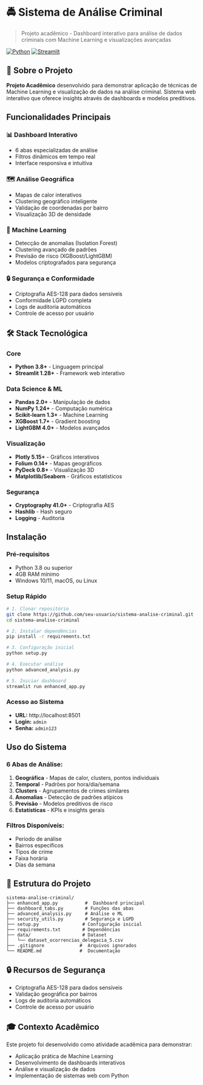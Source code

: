 # 🚔 Sistema de Análise Criminal

> Projeto acadêmico - Dashboard interativo para análise de dados criminais com Machine Learning e visualizações avançadas

[![Python](https://img.shields.io/badge/Python-3.8+-blue.svg)](https://python.org)
[![Streamlit](https://img.shields.io/badge/Streamlit-1.28+-red.svg)](https://streamlit.io)

## 🎯 Sobre o Projeto

**Projeto Acadêmico** desenvolvido para demonstrar aplicação de técnicas de Machine Learning e visualização de dados na análise criminal. Sistema web interativo que oferece insights através de dashboards e modelos preditivos.

## Funcionalidades Principais

### 📊 **Dashboard Interativo**
- 6 abas especializadas de análise
- Filtros dinâmicos em tempo real
- Interface responsiva e intuitiva

### 🗺️ **Análise Geográfica**
- Mapas de calor interativos
- Clustering geográfico inteligente
- Validação de coordenadas por bairro
- Visualização 3D de densidade

### 🤖 **Machine Learning**
- Detecção de anomalias (Isolation Forest)
- Clustering avançado de padrões
- Previsão de risco (XGBoost/LightGBM)
- Modelos criptografados para segurança

### 🔒 **Segurança e Conformidade**
- Criptografia AES-128 para dados sensíveis
- Conformidade LGPD completa
- Logs de auditoria automáticos
- Controle de acesso por usuário

## 🛠️ Stack Tecnológica

### **Core**
- **Python 3.8+** - Linguagem principal
- **Streamlit 1.28+** - Framework web interativo

### **Data Science & ML**
- **Pandas 2.0+** - Manipulação de dados
- **NumPy 1.24+** - Computação numérica
- **Scikit-learn 1.3+** - Machine Learning
- **XGBoost 1.7+** - Gradient boosting
- **LightGBM 4.0+** - Modelos avançados

### **Visualização**
- **Plotly 5.15+** - Gráficos interativos
- **Folium 0.14+** - Mapas geográficos
- **PyDeck 0.8+** - Visualização 3D
- **Matplotlib/Seaborn** - Gráficos estatísticos

### **Segurança**
- **Cryptography 41.0+** - Criptografia AES
- **Hashlib** - Hash seguro
- **Logging** - Auditoria

## Instalação

### **Pré-requisitos**
- Python 3.8 ou superior
- 4GB RAM mínimo
- Windows 10/11, macOS, ou Linux

### **Setup Rápido**
```bash
# 1. Clonar repositório
git clone https://github.com/seu-usuario/sistema-analise-criminal.git
cd sistema-analise-criminal

# 2. Instalar dependências
pip install -r requirements.txt

# 3. Configuração inicial
python setup.py

# 4. Executar análise
python advanced_analysis.py

# 5. Iniciar dashboard
streamlit run enhanced_app.py
```

### **Acesso ao Sistema**
- **URL:** http://localhost:8501
- **Login:** `admin`
- **Senha:** `admin123`

## Uso do Sistema

### **6 Abas de Análise:**

1. **Geográfica** - Mapas de calor, clusters, pontos individuais
2. **Temporal** - Padrões por hora/dia/semana
3. **Clusters** - Agrupamentos de crimes similares
4. **Anomalias** - Detecção de padrões atípicos
5. **Previsão** - Modelos preditivos de risco
6. **Estatísticas** - KPIs e insights gerais

### **Filtros Disponíveis:**
-  Período de análise
-  Bairros específicos
-  Tipos de crime
-  Faixa horária
-  Dias da semana

## 📁 Estrutura do Projeto

```
sistema-analise-criminal/
├── enhanced_app.py          #  Dashboard principal
├── dashboard_tabs.py        # Funções das abas
├── advanced_analysis.py     # Análise e ML
├── security_utils.py        # Segurança e LGPD
├── setup.py                # Configuração inicial
├── requirements.txt        # Dependências
├── data/                   # Dataset
│   └── dataset_ocorrencias_delegacia_5.csv
├── .gitignore             #  Arquivos ignorados
└── README.md              #  Documentação
```

## 🔒 Recursos de Segurança

- Criptografia AES-128 para dados sensíveis
- Validação geográfica por bairros
- Logs de auditoria automáticos
- Controle de acesso por usuário

## 🎓 Contexto Acadêmico

Este projeto foi desenvolvido como atividade acadêmica para demonstrar:
- Aplicação prática de Machine Learning
- Desenvolvimento de dashboards interativos
- Análise e visualização de dados
- Implementação de sistemas web com Python

